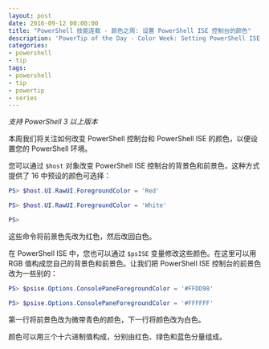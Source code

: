 ```yaml
---
layout: post
date: 2016-09-12 00:00:00
title: "PowerShell 技能连载 - 颜色之周: 设置 PowerShell ISE 控制台的颜色"
description: 'PowerTip of the Day - Color Week: Setting PowerShell ISE Console Colors'
categories:
- powershell
- tip
tags:
- powershell
- tip
- powertip
- series
---
```

*支持 PowerShell 3 以上版本*

本周我们将关注如何改变 PowerShell 控制台和 PowerShell ISE 的颜色，以便设置您的 PowerShell 环境。

您可以通过 `$host` 对象改变 PowerShell ISE 控制台的背景色和前景色，这种方式提供了 16 中预设的颜色可选择：

```powershell
PS> $host.UI.RawUI.ForegroundColor = 'Red'

PS> $host.UI.RawUI.ForegroundColor = 'White'

PS>
```

这些命令将前景色先改为红色，然后改回白色。

在 PowerShell ISE 中，您也可以通过 `$psISE` 变量修改这些颜色。在这里可以用 RGB 值构成您自己的背景色和前景色。让我们把 PowerShell ISE 控制台的前景色改为一些别的：

```powershell
PS> $psise.Options.ConsolePaneForegroundColor = '#FFDD98'

PS> $psise.Options.ConsolePaneForegroundColor = '#FFFFFF'
```

第一行将前景色改为微带青色的颜色，下一行将颜色改为白色。

颜色可以用三个十六进制值构成，分别由红色、绿色和蓝色分量组成。

<!--本文国际来源：[Color Week: Setting PowerShell ISE Console Colors](http://community.idera.com/powershell/powertips/b/tips/posts/color-week-setting-powershell-ise-console-colors)-->
